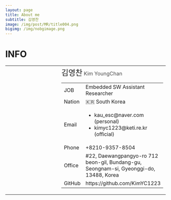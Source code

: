 ```yaml
---
layout: page
title: About me
subtitle: 김영찬
image: /img/post/MR/title004.png
bigimg: /img/nobgimage.png
---
```


# INFO

<table width="100%" style="
  border : none;
">
  <tr width="100%">
    <td width="40%" height ="400px" style = "
    background-image:url(/img/MyPicture.jpeg);
    background-size: cover;
    background-position: 50% 50%;
    background-repeat: no-repeat;">
    </td>
    <td width="60%" height="400px">
      <font size="5">김영찬</font> <font color="#4d4d4d">Kim YoungChan</font><br>
      <table>
        <tr><td>JOB</td><td>Embedded SW Assistant Researcher</td></tr>
        <tr><td>Nation</td><td>🇰🇷 South Korea</td></tr>
        <tr><td>Email</td>
            <td>
              <ul>
                <li>kau_esc@naver.com (personal) </li>
                <li>kimyc1223@keti.re.kr (official) </li>
              </ul>
            </td>
        </tr>
        <tr><td>Phone</td><td>+8210-9357-8504</td></tr>
        <tr><td>Office</td><td>#22, Daewangpangyo-ro 712 beon-gil, Bundang-gu, Seongnam-si, Gyeonggi-do, 13488, Korea</td></tr>
        <tr><td>GitHub</td><td>https://github.com/KimYC1223</td></tr>
      </table>
    </td>
  </tr>
<table>
